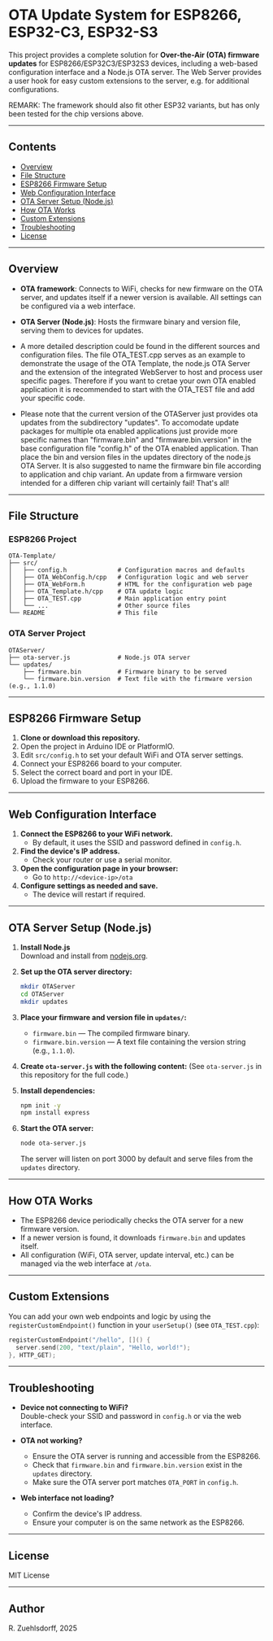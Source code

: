 # OTA Update System for ESP8266, ESP32-C3, ESP32-S3

This project provides a complete solution for **Over-the-Air (OTA) firmware updates** for ESP8266/ESP32C3/ESP32S3 devices, including a web-based configuration interface and a Node.js OTA server.
The Web Server provides a user hook for easy custom extensions to the server, e.g. for additional configurations.

REMARK:  The framework should also fit other ESP32 variants, but has only been tested for the chip versions above.

---

## Contents

- [Overview](#overview)
- [File Structure](#file-structure)
- [ESP8266 Firmware Setup](#esp8266-firmware-setup)
- [Web Configuration Interface](#web-configuration-interface)
- [OTA Server Setup (Node.js)](#ota-server-setup-nodejs)
- [How OTA Works](#how-ota-works)
- [Custom Extensions](#custom-extensions)
- [Troubleshooting](#troubleshooting)
- [License](#license)

---

## Overview

- **OTA framework**: Connects to WiFi, checks for new firmware on the OTA server, and updates itself if a newer version is available. All settings can be configured via a web interface.
- **OTA Server (Node.js)**: Hosts the firmware binary and version file, serving them to devices for updates.

- A more detailed description could be found in the different sources and configuration files. The file OTA_TEST.cpp serves as an example to demonstrate the usage of the OTA Template, the node.js OTA Server and the extension of the integrated WebServer to host and process user specific pages. Therefore if you want to cretae your own OTA enabled application it is recommended to start with the OTA_TEST file and add your specific code.

- Please note that the current version of the OTAServer just provides ota updates from the subdirectory "updates". To accomodate update packages for multiple ota enabled applications just provide more specific names than "firmware.bin" and "firmware.bin.version" in the base configuration file "config.h" of the OTA enabled application. Than place the bin and version files in the updates directory of the node.js OTA Server. It is also suggested to name the firmware bin file according to application and chip variant. An update from a firmware version intended for a differen chip variant will certainly fail! That's all!
 
---

## File Structure

### ESP8266 Project

```
OTA-Template/
├── src/
│   ├── config.h              # Configuration macros and defaults
│   ├── OTA_WebConfig.h/cpp   # Configuration logic and web server
│   ├── OTA_WebForm.h         # HTML for the configuration web page
│   ├── OTA_Template.h/cpp    # OTA update logic
│   ├── OTA_TEST.cpp          # Main application entry point
│   └── ...                   # Other source files
└── README                    # This file
```

### OTA Server Project

```
OTAServer/
├── ota-server.js             # Node.js OTA server
└── updates/
    ├── firmware.bin          # Firmware binary to be served
    └── firmware.bin.version  # Text file with the firmware version (e.g., 1.1.0)
```

---

## ESP8266 Firmware Setup

1. **Clone or download this repository.**
2. Open the project in Arduino IDE or PlatformIO.
3. Edit `src/config.h` to set your default WiFi and OTA server settings.
4. Connect your ESP8266 board to your computer.
5. Select the correct board and port in your IDE.
6. Upload the firmware to your ESP8266.

---

## Web Configuration Interface

1. **Connect the ESP8266 to your WiFi network.**
   - By default, it uses the SSID and password defined in `config.h`.
2. **Find the device's IP address.**
   - Check your router or use a serial monitor.
3. **Open the configuration page in your browser:**
   - Go to `http://<device-ip>/ota`
4. **Configure settings as needed and save.**
   - The device will restart if required.

---

## OTA Server Setup (Node.js)

1. **Install Node.js**  
   Download and install from [nodejs.org](https://nodejs.org/).

2. **Set up the OTA server directory:**
   ```sh
   mkdir OTAServer
   cd OTAServer
   mkdir updates
   ```

3. **Place your firmware and version file in `updates/`:**
   - `firmware.bin` — The compiled firmware binary.
   - `firmware.bin.version` — A text file containing the version string (e.g., `1.1.0`).

4. **Create `ota-server.js` with the following content:**
   (See `ota-server.js` in this repository for the full code.)

5. **Install dependencies:**
   ```sh
   npm init -y
   npm install express
   ```

6. **Start the OTA server:**
   ```sh
   node ota-server.js
   ```
   The server will listen on port 3000 by default and serve files from the `updates` directory.

---

## How OTA Works

- The ESP8266 device periodically checks the OTA server for a new firmware version.
- If a newer version is found, it downloads `firmware.bin` and updates itself.
- All configuration (WiFi, OTA server, update interval, etc.) can be managed via the web interface at `/ota`.

---

## Custom Extensions

You can add your own web endpoints and logic by using the `registerCustomEndpoint()` function in your `userSetup()` (see `OTA_TEST.cpp`):

```cpp
registerCustomEndpoint("/hello", []() {
  server.send(200, "text/plain", "Hello, world!");
}, HTTP_GET);
```

---

## Troubleshooting

- **Device not connecting to WiFi?**  
  Double-check your SSID and password in `config.h` or via the web interface.

- **OTA not working?**  
  - Ensure the OTA server is running and accessible from the ESP8266.
  - Check that `firmware.bin` and `firmware.bin.version` exist in the `updates` directory.
  - Make sure the OTA server port matches `OTA_PORT` in `config.h`.

- **Web interface not loading?**  
  - Confirm the device's IP address.
  - Ensure your computer is on the same network as the ESP8266.

---

## License

MIT License

---

## Author

R. Zuehlsdorff, 2025

